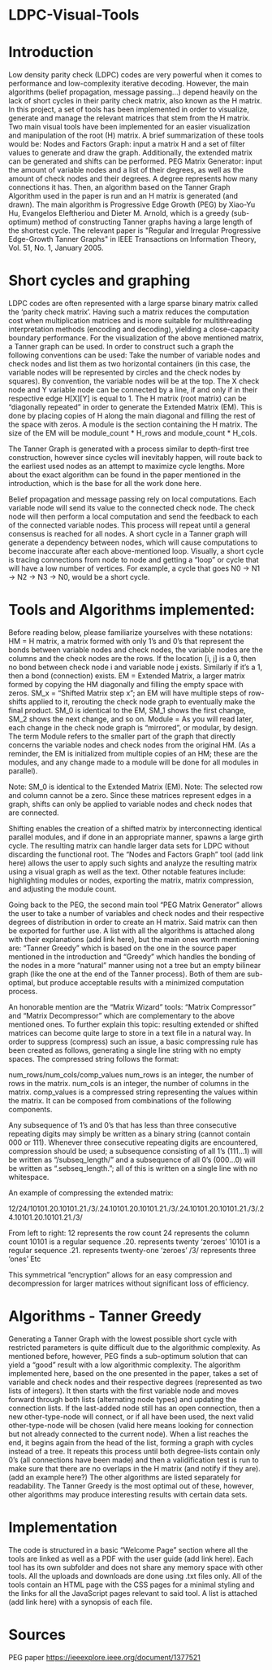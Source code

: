 # LDPC-Visual-Tools

# Introduction

Low density parity check (LDPC) codes are very powerful when it comes to performance and low-complexity iterative decoding. However, the main algorithms (belief propagation, message passing...) depend heavily on the lack of short cycles in their parity check matrix, also known as the H matrix. In this project, a set of tools has been implemented in order to visualize, generate and manage the relevant matrices that stem from the H matrix. Two main visual tools have been implemented for an easier visualization and manipulation of the root (H) matrix. A brief summarization of these tools would be:
Nodes and Factors Graph: input a matrix H and a set of filter values to generate and draw the graph. Additionally, the extended matrix can be generated and shifts can be performed.
PEG Matrix Generator: input the amount of variable nodes and a list of their degrees, as well as the amount of check nodes and their degrees. A degree represents how many connections it has. Then, an algorithm based on the Tanner Graph Algorithm used in the paper is run and an H matrix is generated (and drawn).
The main algorithm is Progressive Edge Growth (PEG) by Xiao-Yu Hu, Evangelos Eleftheriou and Dieter M. Arnold, which is a greedy (sub-optimum) method of constructing Tanner graphs having a large length of the shortest cycle. The relevant paper is "Regular and Irregular Progressive Edge-Growth Tanner Graphs" in IEEE Transactions on Information Theory, Vol. 51, No. 1, January 2005.


# Short cycles and graphing

LDPC codes are often represented with a large sparse binary matrix called the ‘parity check matrix’. Having such a matrix reduces the computation cost when multiplication matrices and is more suitable for multithreading interpretation methods (encoding and decoding), yielding a close-capacity boundary performance. 
For the visualization of the above mentioned matrix, a Tanner graph can be used. In order to construct such a graph the following conventions can be used:
Take the number of variable nodes and check nodes and list them as two horizontal containers (in this case, the variable nodes will be represented by circles and the check nodes by squares). By convention, the variable nodes will be at the top. The X check node and Y variable node can be connected by a line, if and only if in their respective edge H[X][Y] is equal to 1.
The H matrix (root matrix) can be “diagonally repeated” in order to generate the Extended Matrix (EM). This is done by placing copies of H along the main diagonal and filling the rest of the space with zeros. A module is the section containing the H matrix. The size of the EM will be module_count * H_rows and module_count * H_cols.


The Tanner Graph is generated with a process similar to depth-first tree construction, however since cycles will inevitably happen, will route back to the earliest used nodes as an attempt to maximize cycle lengths. More about the exact algorithm can be found in the paper mentioned in the introduction, which is the base for all the work done here.

Belief propagation and message passing rely on local computations. Each variable node will send its value to the connected check node. The check node will then perform a local computation and send the feedback to each of the connected variable nodes. This process will repeat until a general consensus is reached for all nodes. A short cycle in a Tanner graph will generate a dependency between nodes, which will cause computations to become inaccurate after each above-mentioned loop. Visually, a short cycle is tracing connections from node to node and getting a “loop” or cycle that will have a low number of vertices. For example, a cycle that goes N0 -> N1 -> N2 -> N3 -> N0, would be a short cycle. 


# Tools and Algorithms implemented:

Before reading below, please familiarize yourselves with these notations:
HM = H matrix, a matrix formed with only 1’s and 0’s that represent the bonds between variable nodes and check nodes, the variable nodes are the columns and the check nodes are the rows. If the location [i, j] is a 0, then no bond between check node i and variable node j exists. Similarly if it’s a 1, then a bond (connection) exists.
EM = Extended Matrix, a larger matrix formed by copying the HM diagonally and filling the empty space with zeros.
SM_x = “Shifted Matrix step x”; an EM will have multiple steps of row-shifts applied to it, rerouting the check node graph to eventually make the final product. SM_0 is identical to the EM, SM_1 shows the first change, SM_2 shows the next change, and so on.
Module = As you will read later, each change in the check node graph is “mirrored”, or modular, by design. The term Module refers to the smaller part of the graph that directly concerns the variable nodes and check nodes from the original HM. (As a reminder, the EM is initialized from multiple copies of an HM; these are the modules, and any change made to a module will be done for all modules in parallel).

Note: SM_0 is identical to the Extended Matrix (EM).
Note: The selected row and column cannot be a zero. Since these matrices represent edges in a graph, shifts can only be applied to variable nodes and check nodes that are connected.

Shifting enables the creation of a shifted matrix by interconnecting identical parallel modules, and if done in an appropriate manner, spawns a large girth cycle. The resulting matrix can handle larger data sets for LDPC without discarding the functional root. The “Nodes and Factors Graph” tool (add link here) allows the user to apply such sights and analyze the resulting matrix using a visual graph as well as the text. Other notable features include: highlighting modules or nodes, exporting the matrix, matrix compression, and adjusting the module count.
	
Going back to the PEG, the second main tool “PEG Matrix Generator” allows the user to take a number of variables and check nodes and their respective degrees of distribution in order to create an H matrix. Said matrix can then be exported for further use. A list with all the algorithms is attached along with their explanations (add link here), but the main ones worth mentioning are: “Tanner Greedy” which is based on the one in the source paper mentioned in the introduction and “Greedy” which handles the bonding of the nodes in a more “natural” manner using not a tree but an empty bilinear graph (like the one at the end of the Tanner process). Both of them are sub-optimal, but produce acceptable results with a minimized computation process.

An honorable mention are the “Matrix Wizard” tools: “Matrix Compressor” and “Matrix Decompressor” which are complementary to the above mentioned ones. To further explain this topic: resulting extended or shifted matrices can become quite large to store in a text file in a natural way. In order to suppress (compress) such an issue, a basic compressing rule has been created as follows, generating a single line string with no empty spaces. The compressed string follows the format: 

num_rows/num_cols/comp_values
num_rows is an integer, the number of rows in the matrix.
num_cols is an integer, the number of columns in the matrix.
comp_values is a compressed string representing the values within the matrix. It can be composed from combinations of the following components.

Any subsequence of 1’s and 0’s that has less than three consecutive repeating digits may simply be written as a binary string (cannot contain 000 or 111). Whenever three consecutive repeating digits are encountered, compression should be used; a subsequence consisting of all 1’s (111…1) will be written as “/subseq_length/” and a subsequence of all 0’s (000…0) will be written as “.sebseq_length.”; all of this is written on a single line with no whitespace. 

An example of compressing the extended matrix: 

12/24/10101.20.10101.21./3/.24.10101.20.10101.21./3/.24.10101.20.10101.21./3/.24.10101.20.10101.21./3/
	
From left to right:
12 		represents the row count
24 		represents the column count
10101 	is a regular sequence 
.20. 		represents twenty ‘zeroes’
10101 	is a regular sequence 
.21. 		represents twenty-one ‘zeroes’
/3/ 		represents three ‘ones’
Etc
	
This symmetrical “encryption” allows for an easy compression and decompression for larger matrices without significant loss of efficiency. 

# Algorithms - Tanner Greedy
	
Generating a Tanner Graph with the lowest possible short cycle with restricted parameters is quite difficult due to the algorithmic complexity. As mentioned before, however, PEG finds a sub-optimum solution that can yield a “good” result with a low algorithmic complexity. 
The algorithm implemented here, based on the one presented in the paper, takes a set of variable and check nodes and their respective degrees (represented as two lists of integers). It then starts with the first variable node and moves forward through both lists (alternating node types) and updating the connection lists. If the last-added node still has an open connection, then a new other-type-node will connect, or if all have been used, the next valid other-type-node will be chosen (valid here means looking for connection but not already connected to the current node).
When a list reaches the end, it begins again from the head of the list, forming a graph with cycles instead of a tree. It repeats this process until both degree-lists contain only 0’s (all connections have been made) and then a validification test is run to make sure that there are no overlaps in the H matrix (and notify if they are). (add an example here?)
The other algorithms are listed separately for readability. The Tanner Greedy is the most optimal out of these, however, other algorithms may produce interesting results with certain data sets.


# Implementation
	
The code is structured in a basic “Welcome Page” section where all the tools are linked as well as a PDF with the user guide (add link here). Each tool has its own subfolder and does not share any memory space with other tools. All the uploads and downloads are done using .txt files only. All of the tools contain an HTML page with the CSS pages for a minimal styling and the links for all the JavaScript pages relevant to said tool. A list is attached (add link here) with a synopsis of each file.


# Sources
PEG paper
https://ieeexplore.ieee.org/document/1377521

